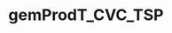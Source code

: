---
title: gemProdT_CVC_TSP
linkTitle: gemProdT_CVC_TSP
description: >
  Trust Service Provider CVC
---